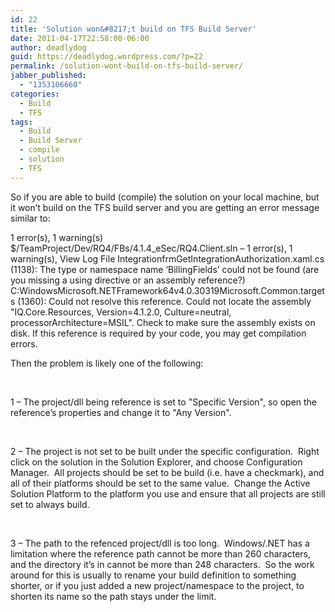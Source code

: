 ```yaml
---
id: 22
title: 'Solution won&#8217;t build on TFS Build Server'
date: 2011-04-17T22:58:00-06:00
author: deadlydog
guid: https://deadlydog.wordpress.com/?p=22
permalink: /solution-wont-build-on-tfs-build-server/
jabber_published:
  - "1353106660"
categories:
  - Build
  - TFS
tags:
  - Build
  - Build Server
  - compile
  - solution
  - TFS
---
```

So if you are able to build (compile) the solution on your local machine, but it won&#8217;t build on the TFS build server and you are getting an error message similar to:

1 error(s), 1 warning(s)
$/TeamProject/Dev/RQ4/FBs/4.1.4_eSec/RQ4.Client.sln &#8211; 1 error(s), 1 warning(s), View Log File
IntegrationfrmGetIntegrationAuthorization.xaml.cs (1138): The type or namespace name &#8216;BillingFields&#8217; could not be found (are you missing a using directive or an assembly reference?)
C:WindowsMicrosoft.NETFramework64v4.0.30319Microsoft.Common.targets (1360): Could not resolve this reference. Could not locate the assembly "IQ.Core.Resources, Version=4.1.2.0, Culture=neutral, processorArchitecture=MSIL". Check to make sure the assembly exists on disk. If this reference is required by your code, you may get compilation errors.

Then the problem is likely one of the following:

&#160;

1 &#8211; The project/dll being reference is set to "Specific Version", so open the reference&#8217;s properties and change it to "Any Version".

&#160;

2 &#8211; The project is not set to be built under the specific configuration.&#160; Right click on the solution in the Solution Explorer, and choose Configuration Manager.&#160; All projects should be set to be build (i.e. have a checkmark), and all of their platforms should be set to the same value.&#160; Change the Active Solution Platform to the platform you use and ensure that all projects are still set to always build.

&#160;

3 &#8211; The path to the refenced project/dll is too long.&#160; Windows/.NET has a limitation where the reference path cannot be more than 260 characters, and the directory it&#8217;s in cannot be more than 248 characters.&#160; So the work around for this is usually to rename your build definition to something shorter, or if you just added a new project/namespace to the project, to shorten its name so the path stays under the limit.
